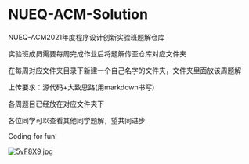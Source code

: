 # NUEQ-ACM-Solution

NUEQ-ACM2021年度程序设计创新实验班题解仓库

实验班成员需要每周完成作业后将题解传至仓库对应文件夹

在每周对应文件夹目录下新建一个自己名字的文件夹，文件夹里面放该周题解

上传要求：源代码+大致思路(用markdown书写)

各周题目已经放在对应文件夹下

各位同学可以查看其他同学题解，望共同进步

Coding for fun!

[![5vF8X9.jpg](https://z3.ax1x.com/2021/10/29/5vF8X9.jpg)](https://imgtu.com/i/5vF8X9)
